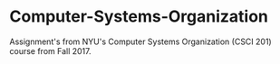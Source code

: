 # Computer-Systems-Organization

Assignment's from NYU's Computer Systems Organization (CSCI 201) course from Fall 2017.
